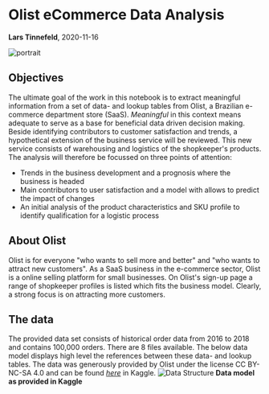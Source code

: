 # Olist eCommerce Data Analysis

**Lars Tinnefeld**, 2020-11-16

![portrait](https://images.unsplash.com/photo-1522204523234-8729aa6e3d5f?ixlib=rb-1.2.1&ixid=eyJhcHBfaWQiOjEyMDd9&auto=format&fit=crop&w=1050&q=80)

## Objectives
The ultimate goal of the work in this notebook is to extract meaningful information from a set of data- and lookup tables from Olist, a Brazilian e-commerce department store (SaaS). *Meaningful* in this context means adequate to serve as a base for beneficial data driven decision making. Beside identifying contributors to customer satisfaction and trends, a hypothetical extension of the business service will be reviewed. This new service consists of warehousing and logistics of the shopkeeper's products. The analysis will therefore be focussed on three points of attention:
- Trends in the business development and a prognosis where the business is headed
- Main contributors to user satisfaction and a model with allows to predict the impact of changes
- An initial analysis of the product characteristics and SKU profile to identify qualification for a logistic process

## About Olist
Olist is for everyone "who wants to sell more and better" and "who wants to attract new customers". As a SaaS business in the e-commerce sector, Olist is a online selling platform for small businesses. On Olist's sign-up page a range of shopkeeper profiles is listed which fits the business model. Clearly, a strong focus is on attracting more customers.

## The data
The provided data set consists of historical order data from 2016 to 2018 and contains 100,000 orders. There are 8 files available. The below data model displays high level the references between these data- and lookup tables. The data was generously provided by Olist under the license CC BY-NC-SA 4.0 and can be found *[here](https://www.kaggle.com/olistbr/brazilian-ecommerce)* in Kaggle. 
![Data Structure](https://i.imgur.com/HRhd2Y0.png)
**Data model as provided in Kaggle**

